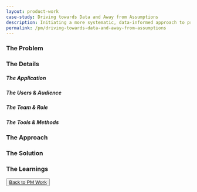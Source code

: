 ```yaml
---
layout: product-work
case-study: Driving towards Data and Away from Assumptions
description: Initiating a more systematic, data-informed approach to product analysis and feature prioritization
permalink: /pm/driving-towards-data-and-away-from-assumptions
---
```


<h3 class="first-h3">The Problem</h3>


<h3 class="second-h3">The Details</h3>

<h5>The Application</h5>


<h5>The Users & Audience</h5>


<h5>The Team & Role</h5>


<h5>The Tools & Methods</h5>


<h3 class="third-h3">The Approach</h3>


<h3 class="first-h3">The Solution</h3>


<h3 class="second-h3">The Learnings</h3>

<button class="back">
    <a href="/pm/">Back to PM Work</a>
</button>